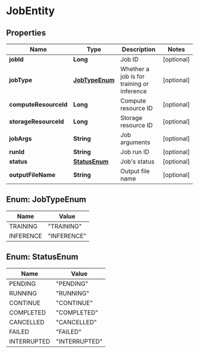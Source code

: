 

# JobEntity

## Properties

Name | Type | Description | Notes
------------ | ------------- | ------------- | -------------
**jobId** | **Long** | Job ID |  [optional]
**jobType** | [**JobTypeEnum**](#JobTypeEnum) | Whether a job is for training or inference |  [optional]
**computeResourceId** | **Long** | Compute resource ID |  [optional]
**storageResourceId** | **Long** | Storage resource ID |  [optional]
**jobArgs** | **String** | Job arguments |  [optional]
**runId** | **String** | Job run ID |  [optional]
**status** | [**StatusEnum**](#StatusEnum) | Job&#39;s status |  [optional]
**outputFileName** | **String** | Output file name |  [optional]



## Enum: JobTypeEnum

Name | Value
---- | -----
TRAINING | &quot;TRAINING&quot;
INFERENCE | &quot;INFERENCE&quot;



## Enum: StatusEnum

Name | Value
---- | -----
PENDING | &quot;PENDING&quot;
RUNNING | &quot;RUNNING&quot;
CONTINUE | &quot;CONTINUE&quot;
COMPLETED | &quot;COMPLETED&quot;
CANCELLED | &quot;CANCELLED&quot;
FAILED | &quot;FAILED&quot;
INTERRUPTED | &quot;INTERRUPTED&quot;



